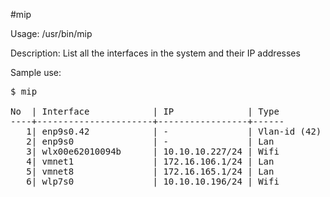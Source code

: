 #mip

Usage: /usr/bin/mip

Description: List all the interfaces in the system and their IP addresses

Sample use:
<pre>
$ mip <br>
No  | Interface            | IP              | Type 
----+----------------------+-----------------+------
   1| enp9s0.42            | -               | Vlan-id (42) on enp9s0
   2| enp9s0               | -               | Lan  
   3| wlx00e62010094b      | 10.10.10.227/24 | Wifi 
   4| vmnet1               | 172.16.106.1/24 | Lan  
   5| vmnet8               | 172.16.165.1/24 | Lan  
   6| wlp7s0               | 10.10.10.196/24 | Wifi 
   
</pre>
